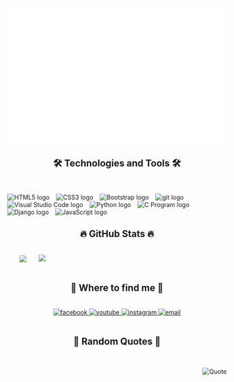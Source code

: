 <!-- Hoang Van Gioi -->
<a href="#" target="_blank">
  <img src="svg/gioitube.svg" width="1200" alt="Click to see the source" />
</a>


<h2 align="center">🛠 Technologies and Tools 🛠</h2>
<br>
<!-- https://simpleicons.org/ -->

<span><img src="https://img.shields.io/badge/HTML5-282C34?logo=html5&logoColor=E34F26" alt="HTML5 logo" title="HTML5" height="28" /></span>
&ensp;
<span><img src="https://img.shields.io/badge/CSS3-282C34?logo=css3&logoColor=1572B6" alt="CSS3 logo" title="CSS3" height="28" /></span>
&ensp;
<span><img src="https://img.shields.io/badge/Bootstrap-282C34?logo=bootstrap&logoColor=7952B3" alt="Bootstrap logo" title="Bootstrap" height="28" /></span>
&ensp;
<span><img src="https://img.shields.io/badge/git-282C34?logo=git&logoColor=F05032" alt="git logo" title="git" height="28" /></span>
&ensp;
<span><img src="https://img.shields.io/badge/VS%20Code-282C34?logo=visual-studio-code&logoColor=007ACC" alt="Visual Studio Code logo" title="Visual Studio Code" height="28" /></span>
&ensp;
<span><img src="https://img.shields.io/badge/Python-282C34?logo=python&logoColor=3776AB" alt="Python logo" title="Python" height="28" /></span>
&ensp;
<span><img src="https://img.shields.io/badge/C%20Program-282C34?logo=c&logoColor=A8B9CC" alt="C Program logo" title="C Program" height="28" /></span>
&ensp;
<span><img src="https://img.shields.io/badge/Django-282C34?logo=django&logoColor=092E20" alt="Django logo" title="Django" height="28" /></span>
&ensp;
<span><img src="https://img.shields.io/badge/JavaScript-282C34?logo=javascript&logoColor=F7DF1E" alt="JavaScript logo" title="JavaScript" height="28" /></span>
&ensp;
<br>

<h2 align="center">🔥 GitHub Stats 🔥</h2>
<!-- https://github.com/anuraghazra/github-readme-stats -->
<br>
<div align=center>
  <a href="#" title="Hoàng Văn Giỏi">
    <img width="360" align="center" src="https://github-readme-stats.vercel.app/api/top-langs/?username=gioitube&hide=c%23,powershell,Mathematica,Ruby,Objective-C,Objective-C%2b%2b,Cuda&title_color=61dafb&text_color=ffffff&icon_color=61dafb&bg_color=20232a&langs_count=8&layout=compact&border_color=61dafb&hide_border=true" />
  </a>
  <a href="#" title="Hoàng Văn Giỏi">
    <img align="right" width="432" src="https://github-readme-stats.vercel.app/api?username=gioitube&show_icons=true&theme=react&border_color=61dafb&hide_border=true" />
  </a>
</div>

<br>

<h2 align="center">🔎 Where to find me 🔎</h2>
<br>
<!-- https://icons8.com -->
<div align="center">
  <a href="https://www.facebook.com/hoanggioi.2803" target="_blank">
    <img src="https://img.icons8.com/nolan/96/facebook-new.png" alt="facebook" />
  </a>
  <a href="https://www.youtube.com/channel/UCVHLjBAHx6SBkX3qDJ0qRcg" target="_blank">
    <img src="https://img.icons8.com/nolan/96/youtube-squared.png" alt="youtube" />
  </a>
  <a href="https://www.instagram.com/gioihoang3082" target="_blank">
    <img src="https://img.icons8.com/nolan/96/instagram-new.png" alt="instagram" />
  </a>
  <a href="mailto:gioitube2k2@gmail.com" target="top">
    <img src="https://img.icons8.com/nolan/96/apple-mail.png" alt="email" />
  </a>
</div>

<br>

<h2 align="center">📑 Random Quotes 📑</h2>
<br>
<!-- https://github.com/shravan20/github-readme-quotes -->
<div align="right">

![Quote](https://github-readme-quotes.herokuapp.com/quote?theme=onedark&animation=grow_out_in&layout=default&font=default)
</div>